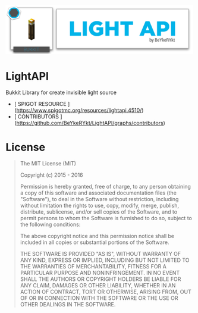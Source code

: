 ![Image](/others/light_api_logo_version_2.png)
# LightAPI
Bukkit Library for create invisible light source
- [ SPIGOT RESOURCE ] (https://www.spigotmc.org/resources/lightapi.4510/)
- [ CONTRIBUTORS ] (https://github.com/BeYkeRYkt/LightAPI/graphs/contributors)

# License
> The MIT License (MIT)
>
>Copyright (c) 2015 - 2016
>
>Permission is hereby granted, free of charge, to any person obtaining a copy
>of this software and associated documentation files (the "Software"), to deal
>in the Software without restriction, including without limitation the rights
>to use, copy, modify, merge, publish, distribute, sublicense, and/or sell
>copies of the Software, and to permit persons to whom the Software is
>furnished to do so, subject to the following conditions:
>
>The above copyright notice and this permission notice shall be included in all
>copies or substantial portions of the Software.
>
>THE SOFTWARE IS PROVIDED "AS IS", WITHOUT WARRANTY OF ANY KIND, EXPRESS OR
>IMPLIED, INCLUDING BUT NOT LIMITED TO THE WARRANTIES OF MERCHANTABILITY,
>FITNESS FOR A PARTICULAR PURPOSE AND NONINFRINGEMENT. IN NO EVENT SHALL THE
>AUTHORS OR COPYRIGHT HOLDERS BE LIABLE FOR ANY CLAIM, DAMAGES OR OTHER
>LIABILITY, WHETHER IN AN ACTION OF CONTRACT, TORT OR OTHERWISE, ARISING FROM,
>OUT OF OR IN CONNECTION WITH THE SOFTWARE OR THE USE OR OTHER DEALINGS IN THE
>SOFTWARE.
